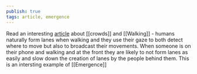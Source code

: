 ```yaml
---
publish: true
tags: article, emergence
---
```

Read an interesting [article](https://www.nytimes.com/2021/03/18/science/distracted-walking-phone.html?surface=home-discovery-vi-prg&fellback=false&req_id=55557076&algo=identity&variant=no-exp&imp_id=840022511&action=click&module=Science%20%20Technology&pgtype=Homepage) about [[crowds]] and [[Walking]] - humans naturally form lanes when walking and they use their gaze to both detect where to move but also to broadcast their movements. When someone is on their phone and walking and at the front they are likely to not form lanes as easily and slow down the creation of lanes by the people behind them. This is an intersting example of [[Emergence]]
